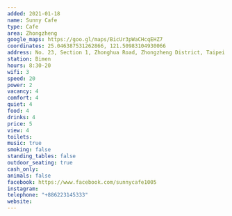 ```yaml
---
added: 2021-01-18
name: Sunny Cafe
type: Cafe
area: Zhongzheng
google_maps: https://goo.gl/maps/BicUr3pWaCHcqEHZ7
coordinates: 25.046387531262866, 121.50983104930066
address: No. 23, Section 1, Zhonghua Road, Zhongzheng District, Taipei City, Taiwan 100
station: Bimen
hours: 8:30-20
wifi: 3
speed: 20
power: 2
vacancy: 4
comfort: 4
quiet: 4
food: 4
drinks: 4
price: 5
view: 4
toilets: 
music: true
smoking: false
standing_tables: false
outdoor_seating: true
cash_only: 
animals: false
facebook: https://www.facebook.com/sunnycafe1005
instagram: 
telephone: "+886223145333"
website: 
---
```

